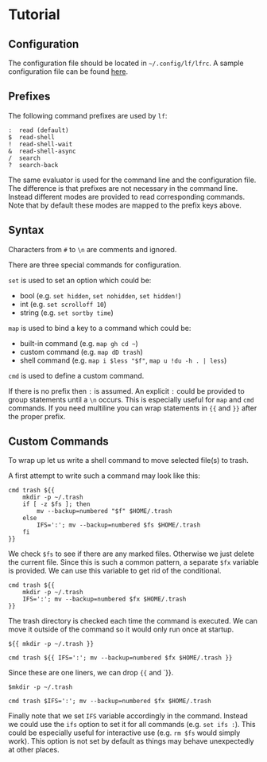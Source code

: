 # Tutorial

## Configuration

The configuration file should be located in `~/.config/lf/lfrc`.
A sample configuration file can be found [here](/etc/lfrc.example).

## Prefixes

The following command prefixes are used by `lf`:

    :  read (default)
    $  read-shell
    !  read-shell-wait
    &  read-shell-async
    /  search
    ?  search-back

The same evaluator is used for the command line and the configuration file.
The difference is that prefixes are not necessary in the command line.
Instead different modes are provided to read corresponding commands.
Note that by default these modes are mapped to the prefix keys above.

## Syntax

Characters from `#` to `\n` are comments and ignored.

There are three special commands for configuration.

`set` is used to set an option which could be:

- bool (e.g. `set hidden`, `set nohidden`, `set hidden!`)
- int (e.g. `set scrolloff 10`)
- string (e.g. `set sortby time`)

`map` is used to bind a key to a command which could be:

- built-in command (e.g. `map gh cd ~`)
- custom command (e.g. `map dD trash`)
- shell command (e.g. `map i $less "$f"`, `map u !du -h . | less`)

`cmd` is used to define a custom command.

If there is no prefix then `:` is assumed.
An explicit `:` could be provided to group statements until a `\n` occurs.
This is especially useful for `map` and `cmd` commands.
If you need multiline you can wrap statements in `{{` and `}}` after the proper prefix.

## Custom Commands

To wrap up let us write a shell command to move selected file(s) to trash.

A first attempt to write such a command may look like this:

    cmd trash ${{
        mkdir -p ~/.trash
        if [ -z $fs ]; then
            mv --backup=numbered "$f" $HOME/.trash
        else
            IFS=':'; mv --backup=numbered $fs $HOME/.trash
        fi
    }}

We check `$fs` to see if there are any marked files.
Otherwise we just delete the current file.
Since this is such a common pattern, a separate `$fx` variable is provided.
We can use this variable to get rid of the conditional.

    cmd trash ${{
        mkdir -p ~/.trash
        IFS=':'; mv --backup=numbered $fx $HOME/.trash
    }}

The trash directory is checked each time the command is executed.
We can move it outside of the command so it would only run once at startup.

    ${{ mkdir -p ~/.trash }}

    cmd trash ${{ IFS=':'; mv --backup=numbered $fx $HOME/.trash }}

Since these are one liners, we can drop `{{` and `}}.

    $mkdir -p ~/.trash

    cmd trash $IFS=':'; mv --backup=numbered $fx $HOME/.trash

Finally note that we set `IFS` variable accordingly in the command.
Instead we could use the `ifs` option to set it for all commands (e.g. `set ifs :`).
This could be especially useful for interactive use (e.g. `rm $fs` would simply work).
This option is not set by default as things may behave unexpectedly at other places.
